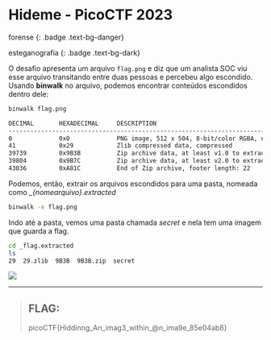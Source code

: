 # Hideme - PicoCTF 2023

forense 
{: .badge .text-bg-danger}

esteganografia 
{: .badge .text-bg-dark}

O desafio apresenta um arquivo `flag.png` e diz que um analista SOC viu esse arquivo transitando
entre duas pessoas e percebeu algo escondido. Usando **binwalk** no arquivo, podemos encontrar
conteúdos escondidos dentro dele:

```bash
binwalk flag.png

DECIMAL       HEXADECIMAL     DESCRIPTION
--------------------------------------------------------------------------------
0             0x0             PNG image, 512 x 504, 8-bit/color RGBA, non-interlaced
41            0x29            Zlib compressed data, compressed
39739         0x9B3B          Zip archive data, at least v1.0 to extract, name: secret/
39804         0x9B7C          Zip archive data, at least v2.0 to extract, compressed size: 2997, uncompressed size: 3152, name: secret/flag.png
43036         0xA81C          End of Zip archive, footer length: 22
```

Podemos, então, extrair os arquivos escondidos para uma pasta, nomeada como *_{nomearquivo}.extracted*

```bash
binwalk -e flag.png
```

Indo até a pasta, vemos uma pasta chamada *secret* e nela tem uma imagem que guarda a flag.

```bash
cd _flag.extracted
ls
29  29.zlib  9B3B  9B3B.zip  secret
```

![](../static/markdown/src/flag.png)

---
> ## **FLAG:**
>
> picoCTF{Hiddinng_An_imag3_within_@n_ima9e_85e04ab8}
